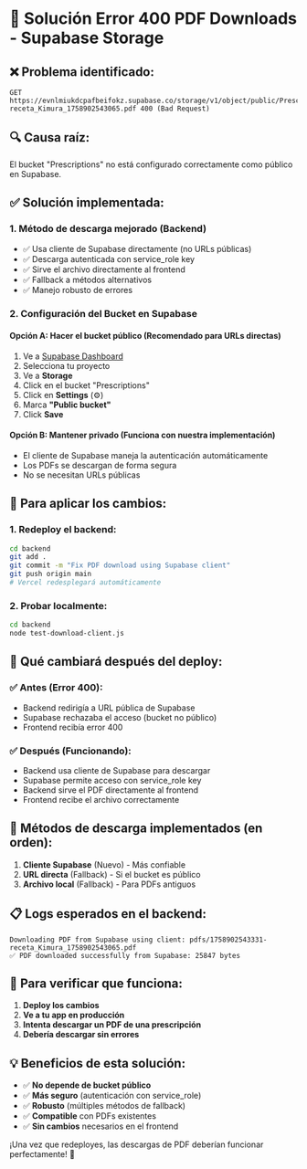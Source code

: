 # 🔧 Solución Error 400 PDF Downloads - Supabase Storage

## ❌ **Problema identificado:**
```
GET https://evnlmiukdcpafbeifokz.supabase.co/storage/v1/object/public/Prescriptions/pdfs/1758902543331-receta_Kimura_1758902543065.pdf 400 (Bad Request)
```

## 🔍 **Causa raíz:**
El bucket "Prescriptions" no está configurado correctamente como público en Supabase.

## ✅ **Solución implementada:**

### 1. **Método de descarga mejorado** (Backend)
- ✅ Usa cliente de Supabase directamente (no URLs públicas)
- ✅ Descarga autenticada con service_role key
- ✅ Sirve el archivo directamente al frontend
- ✅ Fallback a métodos alternativos
- ✅ Manejo robusto de errores

### 2. **Configuración del Bucket en Supabase**

#### **Opción A: Hacer el bucket público (Recomendado para URLs directas)**
1. Ve a [Supabase Dashboard](https://supabase.com/dashboard)
2. Selecciona tu proyecto
3. Ve a **Storage**
4. Click en el bucket "Prescriptions"
5. Click en **Settings** (⚙️)
6. Marca **"Public bucket"**
7. Click **Save**

#### **Opción B: Mantener privado (Funciona con nuestra implementación)**
- El cliente de Supabase maneja la autenticación automáticamente
- Los PDFs se descargan de forma segura
- No se necesitan URLs públicas

## 🚀 **Para aplicar los cambios:**

### 1. **Redeploy el backend:**
```bash
cd backend
git add .
git commit -m "Fix PDF download using Supabase client"
git push origin main
# Vercel redesplegará automáticamente
```

### 2. **Probar localmente:**
```bash
cd backend
node test-download-client.js
```

## 🎯 **Qué cambiará después del deploy:**

### ✅ **Antes (Error 400):**
- Backend redirigía a URL pública de Supabase
- Supabase rechazaba el acceso (bucket no público)
- Frontend recibía error 400

### ✅ **Después (Funcionando):**
- Backend usa cliente de Supabase para descargar
- Supabase permite acceso con service_role key
- Backend sirve el PDF directamente al frontend
- Frontend recibe el archivo correctamente

## 🔧 **Métodos de descarga implementados (en orden):**

1. **Cliente Supabase** (Nuevo) - Más confiable
2. **URL directa** (Fallback) - Si el bucket es público  
3. **Archivo local** (Fallback) - Para PDFs antiguos

## 📋 **Logs esperados en el backend:**
```
Downloading PDF from Supabase using client: pdfs/1758902543331-receta_Kimura_1758902543065.pdf
✅ PDF downloaded successfully from Supabase: 25847 bytes
```

## 🧪 **Para verificar que funciona:**

1. **Deploy los cambios**
2. **Ve a tu app en producción**
3. **Intenta descargar un PDF de una prescripción**
4. **Debería descargar sin errores**

## 💡 **Beneficios de esta solución:**

- ✅ **No depende de bucket público**
- ✅ **Más seguro** (autenticación con service_role)
- ✅ **Robusto** (múltiples métodos de fallback)
- ✅ **Compatible** con PDFs existentes
- ✅ **Sin cambios** necesarios en el frontend

¡Una vez que redeployes, las descargas de PDF deberían funcionar perfectamente! 🎉